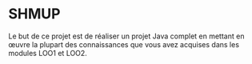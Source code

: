 # SHMUP
Le but de ce projet est de réaliser un projet Java complet en mettant en œuvre la plupart des connaissances que vous avez acquises dans les modules LOO1 et LOO2.

